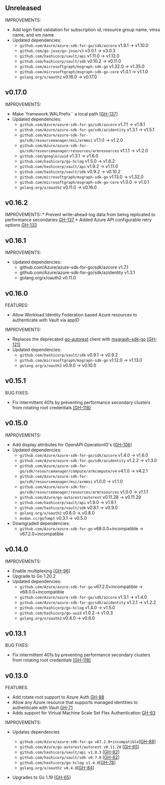 ## Unreleased
IMPROVEMENTS:
* Add login field validation for subscription id, resource group name, vmss name, and vm name
* Updated dependencies:
  * `github.com/Azure/azure-sdk-for-go/sdk/azcore` v1.9.1 -> v1.10.0
  * `github.com/go-jose/go-jose/v3` v3.0.1 -> v3.0.3
  * `github.com/hashicorp/vault/api` v1.11.0 -> v1.12.0
  * `github.com/hashicorp/vault/sdk` v0.10.2 -> v0.11.0
  * `github.com/microsoftgraph/msgraph-sdk-go` v1.32.0 -> v1.35.0
  * `github.com/microsoftgraph/msgraph-sdk-go-core` v1.0.1 -> v1.1.0
  * `golang.org/x/oauth2` v0.16.0 -> v0.17.0

## v0.17.0
IMPROVEMENTS:
* Make `framework.WALPrefix`` a local path [[GH-137](https://github.com/hashicorp/vault-plugin-auth-azure/pull/137)]
* Updated dependencies:
   * `github.com/Azure/azure-sdk-for-go/sdk/azcore` v1.7.1 -> v1.9.1
   * `github.com/Azure/azure-sdk-for-go/sdk/azidentity` v1.3.1 -> v1.5.1
   * `github.com/Azure/azure-sdk-for-go/sdk/resourcemanager/msi/armmsi` v1.1.0 -> v1.2.0
   * `github.com/Azure/azure-sdk-for-go/sdk/resourcemanager/resources/armresources` v1.1.1 -> v1.2.0
   * `github.com/google/uuid` v1.3.1 -> v1.6.0
   * `github.com/hashicorp/go-hclog` v1.5.0 -> v1.6.2
   * `github.com/hashicorp/vault/api` v1.9.2 -> v1.11.0
   * `github.com/hashicorp/vault/sdk` v0.9.2 -> v0.10.2
   * `github.com/microsoftgraph/msgraph-sdk-go` v1.13.0 -> v1.32.0
   * `github.com/microsoftgraph/msgraph-sdk-go-core` v1.0.0 -> v1.0.1
   * `golang.org/x/oauth2` v0.11.0 -> v0.16.0

## v0.16.2
IMPROVEMENTS:
    * Prevent write-ahead-log data from being replicated to performance secondaries [GH-137](https://github.com/hashicorp/vault-plugin-auth-azure/pull/137)
    * Added Azure API configurable retry options [GH-133](https://github.com/hashicorp/vault-plugin-auth-azure/pull/133)

## v0.16.1
IMPROVEMENTS:
* Updated dependencies:
  * github.com/Azure/azure-sdk-for-go/sdk/azcore v1.7.1
  * github.com/Azure/azure-sdk-for-go/sdk/azidentity v1.3.1
  * golang.org/x/oauth2 v0.11.0

## v0.16.0

FEATURES:
* Allow Workload Identity Federation based Azure resources to authenticate with Vault via appID

IMPROVEMENTS:
* Replaces the deprecated [go-autorest](https://github.com/Azure/go-autorest) client with [msgraph-sdk-go](https://github.com/microsoftgraph/msgraph-sdk-go) [[GH-121]](https://github.com/hashicorp/vault-plugin-auth-azure/pull/121)
* Updated dependencies:
  * `github.com/hashicorp/vault/sdk` v0.9.1 -> v0.9.2
  * `github.com/microsoftgraph/msgraph-sdk-go` v1.12.0 -> v1.13.0
  * `golang.org/x/oauth2` v0.9.0 -> v0.10.0

## v0.15.1

BUG FIXES:

* Fix intermittent 401s by preventing performance secondary clusters from rotating root credentials [[GH-118]](https://github.com/hashicorp/vault-plugin-auth-azure/pull/118)

## v0.15.0

IMPROVEMENTS:
* Add display attributes for OpenAPI OperationID's [[GH-106](https://github.com/hashicorp/vault-plugin-auth-azure/pull/106)]
* Updated dependencies:
   * `github.com/Azure/azure-sdk-for-go/sdk/azcore` v1.4.0 -> v1.6.0
   * `github.com/Azure/azure-sdk-for-go/sdk/azidentity` v1.2.2 -> v1.3.0
   * `github.com/Azure/azure-sdk-for-go/sdk/resourcemanager/compute/armcompute/v4` v4.1.0 -> v4.2.1
   * `github.com/Azure/azure-sdk-for-go/sdk/resourcemanager/msi/armmsi` v1.0.0 -> v1.1.0
   * `github.com/Azure/azure-sdk-for-go/sdk/resourcemanager/resources/armresources` v1.0.0 -> v1.1.1
   * `github.com/Azure/go-autorest/autorest` v0.11.28 -> v0.11.29
   * `github.com/hashicorp/vault/api` v1.9.0 -> v1.9.1
   * `github.com/hashicorp/vault/sdk` v0.8.1 -> v0.9.0
   * `golang.org/x/oauth2` v0.6.0 -> v0.8.0
   * `mvdan.cc/gofumpt` v0.3.1 -> v0.5.0
 * Downgraded dependencies:
   * `github.com/Azure/azure-sdk-for-go` v68.0.0+incompatible -> v67.2.0+incompatible

## v0.14.0

IMPROVEMENTS:

* Enable multiplexing [[GH-96](https://github.com/hashicorp/vault-plugin-auth-azure/pull/96)]
* Upgrade to Go 1.20.2
* Updated dependencies:
   * `github.com/Azure/azure-sdk-for-go` v67.2.0+incompatible -> v68.0.0+incompatible
   * `github.com/Azure/azure-sdk-for-go/sdk/azcore` v1.3.1 -> v1.4.0
   * `github.com/Azure/azure-sdk-for-go/sdk/azidentity` v1.2.1 -> v1.2.2
   * `github.com/hashicorp/go-hclog` v1.4.0 -> v1.5.0
   * `github.com/hashicorp/go-uuid` v1.0.2 -> v1.0.3
   * `golang.org/x/oauth2` v0.4.0 -> v0.6.0

## v0.13.1

BUG FIXES:

* Fix intermittent 401s by preventing performance secondary clusters from rotating root credentials [[GH-118]](https://github.com/hashicorp/vault-plugin-auth-azure/pull/118)

## v0.13.0

FEATURES:

* Add rotate root support to Azure Auth [GH-88](https://github.com/hashicorp/vault-plugin-auth-azure/pull/88)
* Allow any Azure resource that supports managed identities to authenticate with Vault [GH-71](https://github.com/hashicorp/vault-plugin-auth-azure/pull/71)
* Adds support for Virtual Machine Scale Set Flex Authentication [GH-63](https://github.com/hashicorp/vault-plugin-auth-azure/pull/63)

IMPROVEMENTS:
* Updates dependencies
  * `github.com/Azure/azure-sdk-for-go v67.2.0+incompatible`[[GH-88](https://github.com/hashicorp/vault-plugin-auth-azure/pull/88)]
  * `github.com/Azure/go-autorest/autorest v0.11.28` [[GH-65](https://github.com/hashicorp/vault-plugin-auth-azure/pull/65)]
  * `github.com/hashicorp/vault/api v1.8.3` [[GH-82](https://github.com/hashicorp/vault-plugin-auth-azure/pull/82)]
  * `github.com/hashicorp/vault/sdk v0.7.0` [[GH-82](https://github.com/hashicorp/vault-plugin-auth-azure/pull/82)]
  * `github.com/hashicorp/go-hclog v1.4.0`[[GH-78](https://github.com/hashicorp/vault-plugin-auth-azure/pull/78)]
  * `golang.org/x/oauth2 v0.4.0`[[GH-84](https://github.com/hashicorp/vault-plugin-auth-azure/pull/84)]

* Upgrades to Go 1.19 [[GH-65](https://github.com/hashicorp/vault-plugin-auth-azure/pull/65)]
